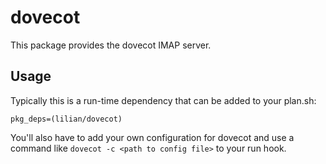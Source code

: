 # dovecot

This package provides the dovecot IMAP server.

## Usage

Typically this is a run-time dependency that can be added to your
plan.sh:

    pkg_deps=(lilian/dovecot)

You'll also have to add your own configuration for dovecot and use a command like `dovecot -c <path to config file>` to your run hook.
